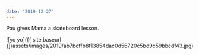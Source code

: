 ```yaml
---
date: "2019-12-27"
---
```


Pau gives Mama a skateboard lesson.

![yo yo]({{ site.baseurl }}/assets/images/2019/ab7bcffb8f13854dac0d56720c5bd9c59bbcdf43.jpg)
